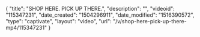 {
    "title": "SHOP HERE. PICK UP THERE.",
    "description": "",
    "videoid": "115347231",
    "date_created": "1504296911",
    "date_modified": "1516390572",
    "type": "captivate",
    "layout": "video",
    "url": "\/v\/shop-here-pick-up-there-mp4\/115347231"
}